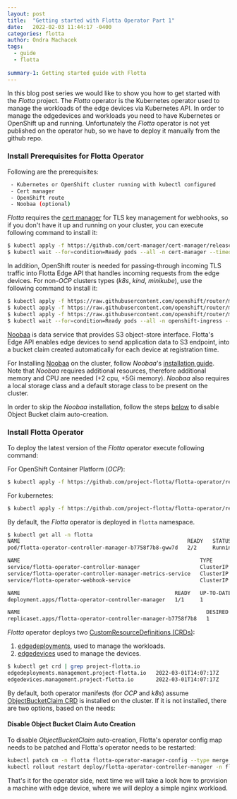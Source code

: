 ```yaml
---
layout: post
title:  "Getting started with Flotta Operator Part 1"
date:   2022-02-03 11:44:17 -0400
categories: flotta
author: Ondra Machacek
tags:
  - guide
  - flotta
  
summary-1: Getting started guide with Flotta
---
```

In this blog post series we would like to show you how to get started with the _Flotta_ project.
The _Flotta_ operator is the Kubernetes operator used to manage the workloads of the edge devices via
Kubernetes API. In order to manage the edgedevices and workloads you need to have Kubernetes or OpenShift up and
running. Unfortunately the _Flotta_ operator is not yet published on the operator hub, so we have to deploy it manually from the github repo.

### Install Prerequisites for Flotta Operator
Following are the prerequisites:

```bash
 - Kubernetes or OpenShift cluster running with kubectl configured
 - Cert manager
 - OpenShift route
 - Noobaa (optional)
```

_Flotta_ requires the [cert manager](https://cert-manager.io/docs/) for TLS key management for webhooks, so if you don't have it up and running on your cluster,
you can execute following command to install it:

```bash
$ kubectl apply -f https://github.com/cert-manager/cert-manager/releases/download/v1.7.1/cert-manager.yaml
$ kubectl wait --for=condition=Ready pods --all -n cert-manager --timeout=60s
```

In addition, OpenShift router is needed for passing-through incoming TLS traffic into Flotta Edge API that handles incoming
requests from the edge devices.
For non-_OCP_ clusters types (_k8s_, _kind_, _minikube_), use the following command to install it:
```bash
$ kubectl apply -f https://raw.githubusercontent.com/openshift/router/master/deploy/router_rbac.yaml
$ kubectl apply -f https://raw.githubusercontent.com/openshift/router/master/deploy/route_crd.yaml
$ kubectl apply -f https://raw.githubusercontent.com/openshift/router/master/deploy/router.yaml
$ kubectl wait --for=condition=Ready pods --all -n openshift-ingress --timeout=60s
```

[Noobaa](https://noobaa.github.io/) is data service that provides S3 object-store interface. Flotta's Edge API enables
edge devices to send application data to S3 endpoint, into a bucket claim created automatically for each device at
registration time.

For Installing [Noobaa](https://noobaa.github.io/) on the cluster, follow _Noobaa_'s [installation guide](https://github.com/noobaa/noobaa-operator#usage).
Note that _Noobaa_ requires additional resources, therefore additional memory and CPU are needed (+2 cpu, +5Gi memory).
_Noobaa_ also requires a local storage class and a default storage class to be present on the cluster.

In order to skip the _Noobaa_ installation, follow the steps [below](#disable-object-bucket-claim-auto-creation) to disable Object Bucket claim auto-creation.
 
### Install Flotta Operator
To deploy the latest version of the _Flotta_ operator execute following command:

For OpenShift Container Platform (_OCP_):
```bash
$ kubectl apply -f https://github.com/project-flotta/flotta-operator/releases/download/v0.1.0/ocp-flotta-operator.yaml
```
For kubernetes:
```bash
$ kubectl apply -f https://github.com/project-flotta/flotta-operator/releases/download/v0.1.0/k8s-flotta-operator.yaml
```

By default, the _Flotta_ operator is deployed in `flotta` namespace.

```bash
$ kubectl get all -n flotta
NAME                                                     READY   STATUS    RESTARTS   AGE
pod/flotta-operator-controller-manager-b7758f7b8-gww7d   2/2     Running   0          18h

NAME                                                         TYPE        CLUSTER-IP       EXTERNAL-IP   PORT(S)             AGE
service/flotta-operator-controller-manager                   ClusterIP   10.103.155.185   <none>        8888/TCP,8043/TCP   18h
service/flotta-operator-controller-manager-metrics-service   ClusterIP   10.98.35.222     <none>        8443/TCP,8080/TCP   18h
service/flotta-operator-webhook-service                      ClusterIP   10.96.199.135    <none>        443/TCP             18h

NAME                                                 READY   UP-TO-DATE   AVAILABLE   AGE
deployment.apps/flotta-operator-controller-manager   1/1     1            1           18h

NAME                                                           DESIRED   CURRENT   READY   AGE
replicaset.apps/flotta-operator-controller-manager-b7758f7b8   1         1         1       18h
```

_Flotta_ operator deploys two [CustomResourceDefinitions (CRDs)](https://kubernetes.io/docs/concepts/extend-kubernetes/api-extension/custom-resources/#customresourcedefinitions):
1. [edgedeployments](https://github.com/project-flotta/flotta-operator/blob/main/config/crd/bases/management.project-flotta.io_edgedeployments.yaml), used to manage the workloads.
2. [edgedevices](https://github.com/project-flotta/flotta-operator/blob/main/config/crd/bases/management.project-flotta.io_edgedevices.yaml) used to manage the devices.

```bash
$ kubectl get crd | grep project-flotta.io
edgedeployments.management.project-flotta.io   2022-03-01T14:07:17Z
edgedevices.management.project-flotta.io       2022-03-01T14:07:17Z
```

By default, both operator manifests (for _OCP_ and _k8s_) assume [ObjectBucketClaim CRD](https://github.com/kube-object-storage/lib-bucket-provisioner/blob/master/pkg/apis/objectbucket.io/v1alpha1/objectbucketclaim_types.go) is installed on the cluster.
If it is not installed, there are two options, based on the needs:

#### Disable Object Bucket Claim Auto Creation
To disable _ObjectBucketClaim_ auto-creation, Flotta's operator config map needs to be patched and Flotta's operator needs to be restarted:
```bash
kubectl patch cm -n flotta flotta-operator-manager-config --type merge --patch '{ "data": { "OBC_AUTO_CREATE": "false"} }'
kubectl rollout restart deploy/flotta-operator-controller-manager -n flotta
```

That's it for the operator side, next time we will take a look how to provision a machine with edge device, where we will deploy a simple nginx workload.
